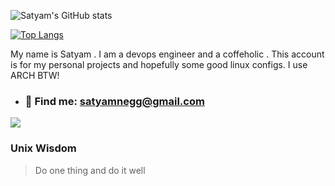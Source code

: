![Satyam's GitHub stats](https://github-readme-stats.vercel.app/api?username=satyum&hide=contribs,stars&show_icons=true&theme=dracula)

[![Top Langs](https://github-readme-stats.vercel.app/api/top-langs/?username=satyum)](https://github.com/satyum/github-readme-stats)

My name is Satyam . I am a devops engineer and a coffeholic . This account is for my personal projects and hopefully some good linux configs. I use ARCH BTW!

- ###  :monocle_face: Find me: satyamnegg@gmail.com

![](https://media.giphy.com/media/PiQejEf31116URju4V/giphy.gif)

### Unix Wisdom 
> Do one thing and do it well 



